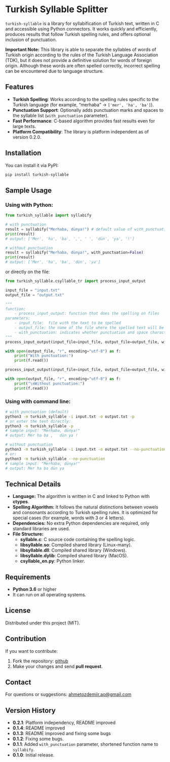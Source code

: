 # Turkish Syllable Splitter

`turkish-syllable` is a library for syllabification of Turkish text, written in C and accessible using Python connectors. It works quickly and efficiently, produces results that follow Turkish spelling rules, and offers optional inclusion of punctuation.

**Important Note:** This library is able to separate the syllables of words of Turkish origin according to the rules of the Turkish Language Association (TDK), but it does not provide a definitive solution for words of foreign origin. Although these words are often spelled correctly, incorrect spelling can be encountered due to language structure.

## Features
- **Turkish Spelling**: Works according to the spelling rules specific to the Turkish language (for example, “merhaba” → `['mer', 'ha', 'ba']`).
- **Punctuation Support**: Optionally adds punctuation marks and spaces to the syllable list (`with_punctuation` parameter).
- **Fast Performance**: C-based algorithm provides fast results even for large texts.
- **Platform Compatibility**: The library is platform independent as of version 0.2.0.

## Installation

You can install it via PyPI:

```bash
pip install turkish-syllable
```

## Sample Usage

### Using with Python:

```Python
from turkish_syllable import syllabify

# with punctuation
result = syllabify("Merhaba, dünya!") # default value of with_punctuation is True
print(result)
# output: ['Mer', 'ha', 'ba', ',', ' ', 'dün', 'ya', '!']

# without punctuation
result = syllabify("Merhaba, dünya!", with_punctuation=False)
print(result)
# output: ['Mer', 'ha', 'ba', 'dün', 'ya']
```

or directly on the file:

```Python
from turkish_syllable.csyllable_tr import process_input_output

input_file = "input.txt"
output_file = "output.txt"

"""
function:
	- process_input_output: function that does the spelling on files
parameters:
	- input_file:  file with the text to be spelled
	- output_file: the name of the file where the spelled text will be written
	- with_punctuation: indicates whether punctuation and space characters should be included in the spelling 		process (default=True)
"""
process_input_output(input_file=input_file, output_file=output_file, with_punctuation=True)

with open(output_file, "r", encoding="utf-8") as f:
    print("With punctuation:")
    print(f.read())

process_input_output(input_file=input_file, output_file=output_file, with_punctuation=False)

with open(output_file, "r", encoding="utf-8") as f:
    print("\nWithout punctuation:")
    print(f.read())
```

### Using with command line:

```bash
# with punctuation (default)
python3 -m turkish_syllable -i input.txt -o output.txt -p
# or enter the text directly:
python3 -m turkish_syllable -p
# sample input: "Merhaba, dünya!"
# output: Mer ha ba ,   dün ya !

# without punctuation
python3 -m turkish_syllable -i input.txt -o output.txt --no-punctuation
# or:
python3 -m turkish_syllable --no-punctuation
# sample input: "Merhaba, dünya!"
# output: Mer ha ba dün ya
```

## Technical Details

* **Language:** The algorithm is written in C and linked to Python with **ctypes**.
* **Spelling Algorithm:** It follows the natural distinctions between vowels and consonants according to Turkish spelling rules. It is optimized for special cases (for example, words with 3 or 4 letters).
* **Dependencies:** No extra Python dependencies are required, only standard libraries are used.
* **File Structure:**
	- **syllable.c**: C source code containing the spelling logic.
	- **libsyllable.so**: Compiled shared library (Linux-many).
	- **libsyllable.dll**: Compiled shared library (Windows).
	- **libsyllable.dylib**: Compiled shared library (MacOS).
	- **csyllable_en.py**: Python linker.

## Requirements
* **Python 3.6** or higher
* It can run on all operating systems.

## License
Distributed under this project (MIT).

## Contribution
If you want to contribute:

1. Fork the repository: [github](https://github.com/ahmetozdemirrr/Turkish-Syllable) 
1. Make your changes and send **pull request**.

## Contact
For questions or suggestions: ahmetozdemiir.ao@gmail.com

## Version History
* **0.2.1**: Platform independency, README improved
* **0.1.4**: README improved
* **0.1.3**: README improved and fixing some bugs
* **0.1.2**: Fixing some bugs.
* **0.1.1**: Added `with_punctuation` parameter, shortened function name to `syllabify`.
* **0.1.0**: Initial release.
